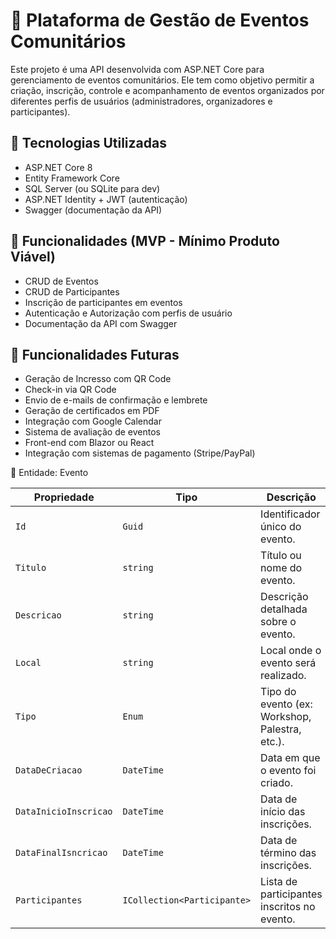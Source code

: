 # 🎫 Plataforma de Gestão de Eventos Comunitários

Este projeto é uma API desenvolvida com ASP.NET Core para gerenciamento de eventos comunitários. Ele tem como objetivo permitir a criação, inscrição, controle e acompanhamento de eventos organizados por diferentes perfis de usuários (administradores, organizadores e participantes).

## 🔧 Tecnologias Utilizadas

- ASP.NET Core 8
- Entity Framework Core
- SQL Server (ou SQLite para dev)
- ASP.NET Identity + JWT (autenticação)
- Swagger (documentação da API)

## 📌 Funcionalidades (MVP - Mínimo Produto Viável)

- CRUD de Eventos
- CRUD de Participantes
- Inscrição de participantes em eventos
- Autenticação e Autorização com perfis de usuário
- Documentação da API com Swagger

## 🚀 Funcionalidades Futuras

- Geração de Incresso com QR Code
- Check-in via QR Code
- Envio de e-mails de confirmação e lembrete
- Geração de certificados em PDF
- Integração com Google Calendar
- Sistema de avaliação de eventos
- Front-end com Blazor ou React
- Integração com sistemas de pagamento (Stripe/PayPal)

📅 Entidade: Evento

| Propriedade           | Tipo                        | Descrição                                      |
| --------------------- | --------------------------- | ---------------------------------------------- |
| `Id`                  | `Guid`                      | Identificador único do evento.                 |
| `Titulo`              | `string`                    | Título ou nome do evento.                      |
| `Descricao`           | `string`                    | Descrição detalhada sobre o evento.            |
| `Local`               | `string`                    | Local onde o evento será realizado.            |
| `Tipo`                | `Enum`                      | Tipo do evento (ex: Workshop, Palestra, etc.). |
| `DataDeCriacao`       | `DateTime`                  | Data em que o evento foi criado.               |
| `DataInicioInscricao` | `DateTime`                  | Data de início das inscrições.                 |
| `DataFinalIsncricao`  | `DateTime`                  | Data de término das inscrições.                |
| `Participantes`       | `ICollection<Participante>` | Lista de participantes inscritos no evento.    |
